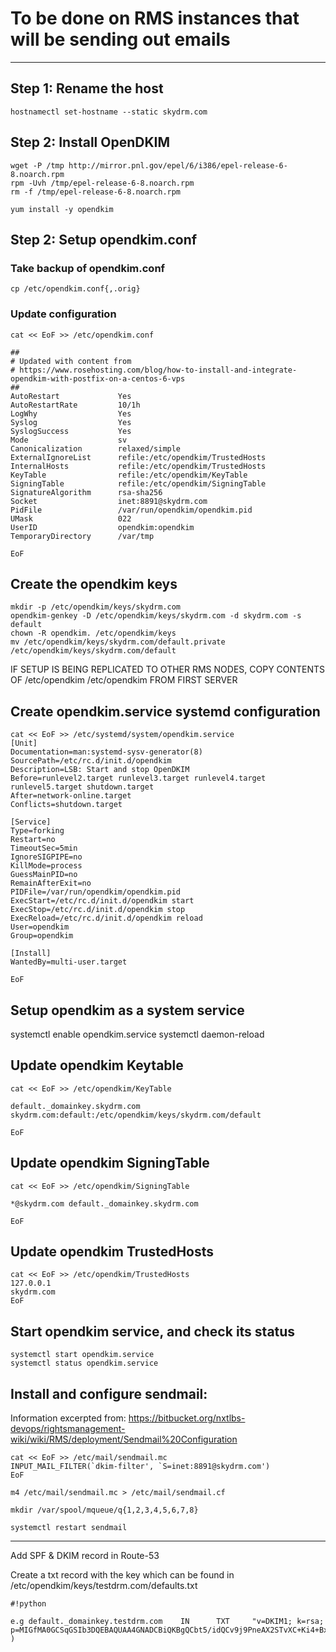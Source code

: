 # To be done on RMS instances that will be sending out emails #
____

## Step 1: Rename the host ##
    hostnamectl set-hostname --static skydrm.com

## Step 2: Install OpenDKIM ##
    wget -P /tmp http://mirror.pnl.gov/epel/6/i386/epel-release-6-8.noarch.rpm
    rpm -Uvh /tmp/epel-release-6-8.noarch.rpm
    rm -f /tmp/epel-release-6-8.noarch.rpm

    yum install -y opendkim

## Step 2: Setup opendkim.conf ##

### Take backup of opendkim.conf ###
    cp /etc/opendkim.conf{,.orig}


### Update configuration ###
    cat << EoF >> /etc/opendkim.conf

    ##
    # Updated with content from
    # https://www.rosehosting.com/blog/how-to-install-and-integrate-opendkim-with-postfix-on-a-centos-6-vps
    ##
    AutoRestart             Yes
    AutoRestartRate         10/1h
    LogWhy                  Yes
    Syslog                  Yes
    SyslogSuccess           Yes
    Mode                    sv
    Canonicalization        relaxed/simple
    ExternalIgnoreList      refile:/etc/opendkim/TrustedHosts
    InternalHosts           refile:/etc/opendkim/TrustedHosts
    KeyTable                refile:/etc/opendkim/KeyTable
    SigningTable            refile:/etc/opendkim/SigningTable
    SignatureAlgorithm      rsa-sha256
    Socket                  inet:8891@skydrm.com
    PidFile                 /var/run/opendkim/opendkim.pid
    UMask                   022
    UserID                  opendkim:opendkim
    TemporaryDirectory      /var/tmp

    EoF

## Create the opendkim keys ##
    mkdir -p /etc/opendkim/keys/skydrm.com
    opendkim-genkey -D /etc/opendkim/keys/skydrm.com -d skydrm.com -s default
    chown -R opendkim. /etc/opendkim/keys
    mv /etc/opendkim/keys/skydrm.com/default.private /etc/opendkim/keys/skydrm.com/default

IF SETUP IS BEING REPLICATED TO OTHER RMS NODES, COPY CONTENTS OF /etc/opendkim /etc/opendkim FROM FIRST SERVER


## Create opendkim.service systemd configuration ##

    cat << EoF >> /etc/systemd/system/opendkim.service
    [Unit]
    Documentation=man:systemd-sysv-generator(8)
    SourcePath=/etc/rc.d/init.d/opendkim
    Description=LSB: Start and stop OpenDKIM
    Before=runlevel2.target runlevel3.target runlevel4.target runlevel5.target shutdown.target
    After=network-online.target
    Conflicts=shutdown.target

    [Service]
    Type=forking
    Restart=no
    TimeoutSec=5min
    IgnoreSIGPIPE=no
    KillMode=process
    GuessMainPID=no
    RemainAfterExit=no
    PIDFile=/var/run/opendkim/opendkim.pid
    ExecStart=/etc/rc.d/init.d/opendkim start
    ExecStop=/etc/rc.d/init.d/opendkim stop
    ExecReload=/etc/rc.d/init.d/opendkim reload
    User=opendkim
    Group=opendkim

    [Install]
    WantedBy=multi-user.target

    EoF


## Setup opendkim as a system service ##
systemctl enable opendkim.service
systemctl daemon-reload

## Update opendkim Keytable ##
    cat << EoF >> /etc/opendkim/KeyTable

    default._domainkey.skydrm.com skydrm.com:default:/etc/opendkim/keys/skydrm.com/default

    EoF

## Update opendkim SigningTable ##
    cat << EoF >> /etc/opendkim/SigningTable

    *@skydrm.com default._domainkey.skydrm.com

    EoF

## Update opendkim TrustedHosts ##
    cat << EoF >> /etc/opendkim/TrustedHosts
    127.0.0.1
    skydrm.com
    EoF


## Start opendkim service, and check its status ##
    systemctl start opendkim.service
    systemctl status opendkim.service

## Install and configure sendmail: ##
Information excerpted from: https://bitbucket.org/nxtlbs-devops/rightsmanagement-wiki/wiki/RMS/deployment/Sendmail%20Configuration

    cat << EoF >> /etc/mail/sendmail.mc
    INPUT_MAIL_FILTER(`dkim-filter', `S=inet:8891@skydrm.com')
    EoF

    m4 /etc/mail/sendmail.mc > /etc/mail/sendmail.cf

    mkdir /var/spool/mqueue/q{1,2,3,4,5,6,7,8}

    systemctl restart sendmail

----

Add SPF & DKIM record in Route-53

Create a txt record with the key which can be found in /etc/opendkim/keys/testdrm.com/defaults.txt


```
#!python

e.g default._domainkey.testdrm.com    IN      TXT     "v=DKIM1; k=rsa; p=MIGfMA0GCSqGSIb3DQEBAQUAA4GNADCBiQKBgQCbt5/idQCv9j9PneAX2STvXC+Ki4+Bxj4siAREmZ5On8PeZz9LED6Peenp0Mx0hb2NJrVDamA7Y1NfR2+BsFZKhS/TdMyGtsebqJMhLrNhZNJ74ZrvWW35rZciFjOf+aS6ydBV4Mh289tKcRTlEuGvL0t6QiwhbH0J8lgmly5u7QIDAQAB" )
```